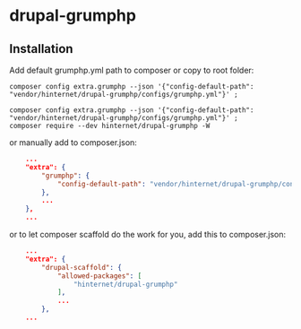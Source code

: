 # drupal-grumphp

## Installation

Add default grumphp.yml path to composer or copy to root folder:

```
composer config extra.grumphp --json '{"config-default-path": "vendor/hinternet/drupal-grumphp/configs/grumphp.yml"}' ;
```

```
composer config extra.grumphp --json '{"config-default-path": "vendor/hinternet/drupal-grumphp/configs/grumphp.yml"}' ;
composer require --dev hinternet/drupal-grumphp -W
```


or manually add to composer.json:

```json
    ...
    "extra": {
        "grumphp": {
            "config-default-path": "vendor/hinternet/drupal-grumphp/configs/grumphp.yml"
        },
        ...
    },
    ...
```

or to let composer scaffold do the work for you, add this to composer.json:

```json
    ...
    "extra": {
        "drupal-scaffold": {
            "allowed-packages": [
                "hinternet/drupal-grumphp"
            ],
            ...
        },
    ...
```
